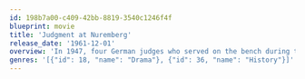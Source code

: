 ```yaml
---
id: 198b7a00-c409-42bb-8819-3540c1246f4f
blueprint: movie
title: 'Judgment at Nuremberg'
release_date: '1961-12-01'
overview: 'In 1947, four German judges who served on the bench during the Nazi regime face a military tribunal to answer charges of crimes against humanity. Chief Justice Haywood hears evidence and testimony not only from lead defendant Ernst Janning and his defense attorney Hans Rolfe, but also from the widow of a Nazi general, an idealistic U.S. Army captain and reluctant witness Irene Wallner.'
genres: '[{"id": 18, "name": "Drama"}, {"id": 36, "name": "History"}]'
---
```

